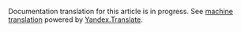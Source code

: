 Documentation translation for this article is in progress.
See
[machine translation](https://z5h64q92x9.net/proxy_u/ru-en.en/http/hhru.github.io/api/rendered-docs/docs/vacancies.md) powered by
[Yandex.Translate](https://translate.yandex.com/translate).
